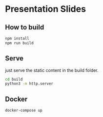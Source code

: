 # Presentation Slides

## How to build

```sh
npm install
npm run build
```

## Serve

just serve the static content in the build folder.

```sh
cd build
python3 -m http.server
```

## Docker

```sh
docker-compose up
```
